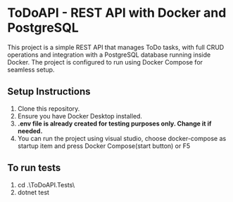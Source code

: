 # ToDoAPI - REST API with Docker and PostgreSQL

This project is a simple REST API that manages ToDo tasks, with full CRUD operations and integration with a PostgreSQL database running inside Docker. The project is configured to run using Docker Compose for seamless setup.

## Setup Instructions

1. Clone this repository.
2. Ensure you have Docker Desktop installed.
3. **.env file is already created for testing purposes only. Change it if needed.**
4. You can run the project using visual studio, choose docker-compose as startup item and press Docker Compose(start button) or F5

## To run tests
1. cd .\ToDoAPI.Tests\
2. dotnet test
